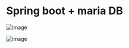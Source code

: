 # Spring boot + maria DB

![image](https://user-images.githubusercontent.com/61797683/108792668-27b34800-75c5-11eb-8fe9-ab42f1c0b2f7.png)


![image](https://user-images.githubusercontent.com/61797683/108792733-52050580-75c5-11eb-8a45-a3325dd93fba.png)
